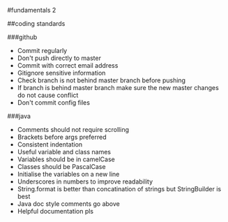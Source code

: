 #fundamentals 2

##coding standards

###github
- Commit regularly
- Don't push directly to master
- Commit with correct email address
- Gitignore sensitive information
- Check branch is not behind master branch before pushing
- If branch is behind master branch make sure the new master changes do not cause conflict
- Don't commit config files

###java
- Comments should not require scrolling
- Brackets before args preferred
- Consistent indentation
- Useful variable and class names
- Variables should be in camelCase
- Classes should be PascalCase
- Initialise the variables on a new line
- Underscores in numbers to improve readability
- String.format is better than concatination of strings but StringBuilder is best
- Java doc style comments go above 
- Helpful documentation pls